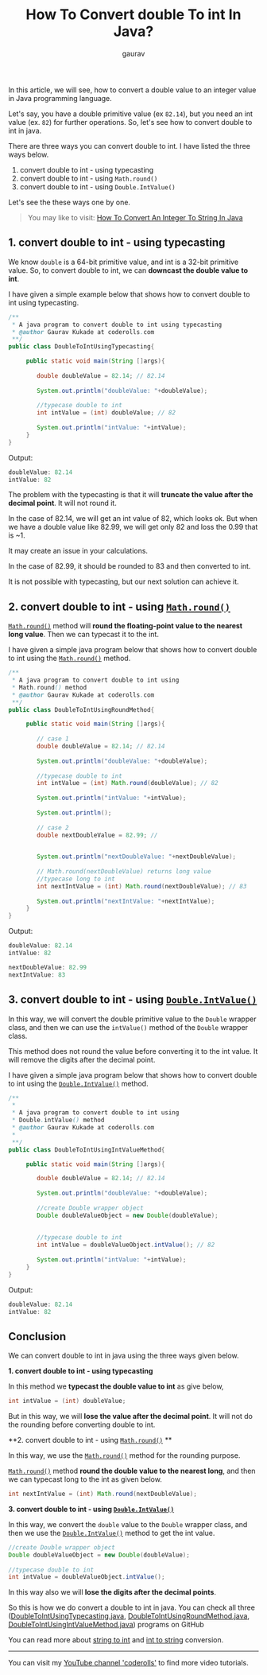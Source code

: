 ﻿---
layout: post
title: "How To Convert double To int In Java?"
author: gaurav
image: assets/images/2021-03-02/double-to-int-in-java.webp
categories: [ Java, Core Java, String]
toc: true
description: "In this article, we will see, how to convert a double value to an integer value in Java programming language."
---

In this article, we will see, how to convert a double value to an integer value in Java programming language.


Let's say, you have a double primitive value (ex `82.14`), but you need an int value (ex. `82`) for further operations. So, let's see how to convert double to int in java.

There are three ways you can convert double to int. I have listed the three ways below.

1. convert double to int - using typecasting
2. convert double to int - using `Math.round()`
3. convert double to int - using `Double.IntValue()`

Let's see the these ways one by one.

> You may like to visit:
> [How To Convert An Integer To String In Java](https://coderolls.com/convert-int-to-string/)

## 1. convert double to int - using typecasting

We know  `double` is a 64-bit primitive value, and int is a 32-bit primitive value. So, to convert double to int, we can **downcast the double value to int**.

I have given a simple example below that shows how to convert double to int using typecasting.

```java
/**
 * A java program to convert double to int using typecasting 
 * @author Gaurav Kukade at coderolls.com
 **/
public class DoubleToIntUsingTypecasting{

     public static void main(String []args){
        
        double doubleValue = 82.14; // 82.14
        
        System.out.println("doubleValue: "+doubleValue);
        
        //typecase double to int
        int intValue = (int) doubleValue; // 82
        
        System.out.println("intValue: "+intValue);
     }
}
```
Output:
```java
doubleValue: 82.14
intValue: 82
```

The problem with the typecasting is that it will **truncate the value after the decimal point**. It will not round it.

In the case of 82.14, we will get an int value of 82, which looks ok. But when we have a double value like 82.99, we will get only 82 and loss the 0.99 that is ~1.

It may create an issue in your calculations.

In the case of 82.99, it should be rounded to 83 and then converted to int.

It is not possible with typecasting, but our next solution can achieve it.

## 2. convert double to int  - using [`Math.round()`](https://docs.oracle.com/javase/8/docs/api/java/lang/Math.html#round-double-)

[`Math.round()`](https://docs.oracle.com/javase/8/docs/api/java/lang/Math.html#round-double-) method will **round the floating-point value to the nearest long value**. Then we can typecast it to the int.

I have given a simple java program below that shows how to convert double to int using the [`Math.round()`](https://docs.oracle.com/javase/8/docs/api/java/lang/Math.html#round-double-) method.

```java
/** 
 * A java program to convert double to int using 
 * Math.round() method 
 * @author Gaurav Kukade at coderolls.com
 **/
public class DoubleToIntUsingRoundMethod{

     public static void main(String []args){
        
        // case 1
        double doubleValue = 82.14; // 82.14
        
        System.out.println("doubleValue: "+doubleValue);
        
        //typecase double to int
        int intValue = (int) Math.round(doubleValue); // 82
        
        System.out.println("intValue: "+intValue);
        
        System.out.println();
        
        // case 2
        double nextDoubleValue = 82.99; // 

        
        System.out.println("nextDoubleValue: "+nextDoubleValue);
        
        // Math.round(nextDoubleValue) returns long value
        //typecase long to int
        int nextIntValue = (int) Math.round(nextDoubleValue); // 83
        
        System.out.println("nextIntValue: "+nextIntValue);              
     }
}
```
Output:

```java
doubleValue: 82.14
intValue: 82

nextDoubleValue: 82.99
nextIntValue: 83
```
## 3. convert double to int - using [`Double.IntValue()`](https://docs.oracle.com/javase/8/docs/api/java/lang/Double.html#intValue--)


In this way, we will convert the double primitive value to the `Double` wrapper class, and then we can use the `intValue()` method of the `Double` wrapper class.

This method does not round the value before converting it to the int value. It will remove the digits after the decimal point.

I have given a simple java program below that shows how to convert double to int using the [`Double.IntValue()`](https://docs.oracle.com/javase/8/docs/api/java/lang/Double.html#intValue--) method.

```java
/**
 * 
 * A java program to convert double to int using 
 * Double.intValue() method  
 * @author Gaurav Kukade at coderolls.com
 * 
 **/
public class DoubleToIntUsingIntValueMethod{

     public static void main(String []args){

        double doubleValue = 82.14; // 82.14
        
        System.out.println("doubleValue: "+doubleValue);
        
        //create Double wrapper object
        Double doubleValueObject = new Double(doubleValue);
        
        
        //typecase double to int
        int intValue = doubleValueObject.intValue(); // 82
        
        System.out.println("intValue: "+intValue);
     }
}
```

Output:
```java
doubleValue: 82.14
intValue: 82
```
## Conclusion

We can convert double to int in java using the three ways given below.

**1. convert double to int - using typecasting**

In this method we **typecast the double value to int** as give below,
```java
int intValue = (int) doubleValue;
```
But in this way, we will **lose the value after the decimal point**. It will not do the rounding before converting double to int.
   
**2. convert double to int - using [`Math.round()`](https://docs.oracle.com/javase/8/docs/api/java/lang/Math.html#round-double-) **


In this way, we use the [`Math.round()`](https://docs.oracle.com/javase/8/docs/api/java/lang/Math.html#round-double-)  method for the rounding purpose. 

[`Math.round()`](https://docs.oracle.com/javase/8/docs/api/java/lang/Math.html#round-double-)  method **round the double value to the nearest long**, and then we can typecast long to the int as given below.
```java
int nextIntValue = (int) Math.round(nextDoubleValue);
```
**3. convert double to int - using [`Double.IntValue()`](https://docs.oracle.com/javase/8/docs/api/java/lang/Double.html#intValue--)**

In this way, we convert the `double` value to the `Double` wrapper class, and then we use the [`Double.IntValue()`](https://docs.oracle.com/javase/8/docs/api/java/lang/Double.html#intValue--) method to get the int value.

```java
//create Double wrapper object
Double doubleValueObject = new Double(doubleValue);
        
//typecase double to int
int intValue = doubleValueObject.intValue(); 
```
In this way also we will **lose the digits after the decimal points**.

So this is how we do convert a double to int in java. You can check all three ([DoubleToIntUsingTypecasting.java](https://github.com/coderolls/blogpost-coding-examples/blob/main/java-basic/DoubleToIntUsingTypecasting.java), [DoubleToIntUsingRoundMethod.java](https://github.com/coderolls/blogpost-coding-examples/blob/main/java-basic/DoubleToIntUsingRoundMethod.java), [DoubleToIntUsingIntValueMethod.java](https://github.com/coderolls/blogpost-coding-examples/blob/main/java-basic/DoubleToIntUsingIntValueMethod.java)) programs on GitHub 

You can read more about [string to int](https://coderolls.com/convert-int-to-string/) and [int to string](https://coderolls.com/convert-string-to-int/) conversion.

-------
You can visit my [YouTube channel 'coderolls'](https://www.youtube.com/channel/UCl31HHUdQbSHOQfc9L-wo3w?view_as=subscriber?sub_confirmation=1) to find more video tutorials.

